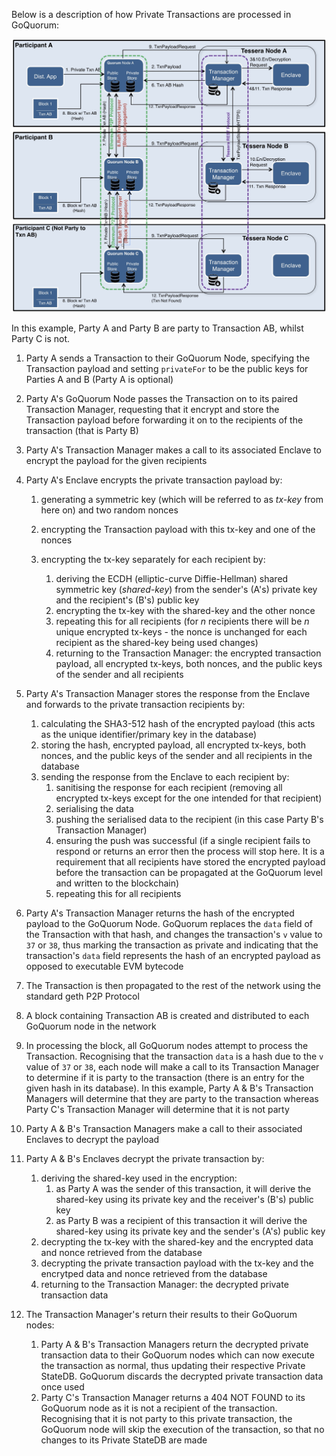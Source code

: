 Below is a description of how Private Transactions are processed in GoQuorum:

![Quorum Tessera Privacy Flow](../../images/TesseraPrivacyFlow.jpeg)

In this example, Party A and Party B are party to Transaction AB, whilst Party C is not.

1. Party A sends a Transaction to their GoQuorum Node, specifying the Transaction payload and setting `privateFor` to be the public keys for Parties A and B (Party A is optional)
1. Party A's GoQuorum Node passes the Transaction on to its paired Transaction Manager, requesting that it encrypt and store the Transaction payload before forwarding it on to the recipients of the transaction (that is Party B)
1. Party A's Transaction Manager makes a call to its associated Enclave to encrypt the payload for the given recipients
1. Party A's Enclave encrypts the private transaction payload by:

    1. generating a symmetric key (which will be referred to as *tx-key* from here on) and two random nonces
    1. encrypting the Transaction payload with this tx-key and one of the nonces
    1. encrypting the tx-key separately for each recipient by:

        1. deriving the ECDH (elliptic-curve Diffie-Hellman) shared symmetric key (*shared-key*) from the sender's (A's) private key and the recipient's (B's) public key
        1. encrypting the tx-key with the shared-key and the other nonce
        1. repeating this for all recipients (for *n* recipients there will be *n* unique encrypted tx-keys - the nonce is unchanged for each recipient as the shared-key being used changes)
        1. returning to the Transaction Manager: the encrypted transaction payload, all encrypted tx-keys, both nonces, and the public keys of the sender and all recipients

1. Party A's Transaction Manager stores the response from the Enclave and forwards to the private transaction recipients by:
    1. calculating the SHA3-512 hash of the encrypted payload (this acts as the unique identifier/primary key in the database)
    1. storing the hash, encrypted payload, all encrypted tx-keys, both nonces, and the public keys of the sender and all recipients in the database
    1. sending the response from the Enclave to each recipient by:
        1. sanitising the response for each recipient (removing all encrypted tx-keys except for the one intended for that recipient)
        1. serialising the data
        1. pushing the serialised data to the recipient (in this case Party B's Transaction Manager)
        1. ensuring the push was successful (if a single recipient fails to respond or returns an error then the process will stop here. It is a requirement that all recipients have stored the encrypted payload before the transaction can be propagated at the GoQuorum level and written to the blockchain)
        1. repeating this for all recipients
1. Party A's Transaction Manager returns the hash of the encrypted payload to the GoQuorum Node. GoQuorum replaces the `data` field of the Transaction with that hash, and changes the transaction's `v` value to `37` or `38`, thus marking the transaction as private and indicating that the transaction's `data` field represents the hash of an encrypted payload as opposed to executable EVM bytecode
1. The Transaction is then propagated to the rest of the network using the standard geth P2P Protocol
1. A block containing Transaction AB is created and distributed to each GoQuorum node in the network
1. In processing the block, all GoQuorum nodes attempt to process the Transaction. Recognising that the transaction `data` is a hash due to the `v` value of `37` or `38`, each node will make a call to its Transaction Manager to determine if it is party to the transaction (there is an entry for the given hash in its database). In this example, Party A & B's Transaction Managers will determine that they are party to the transaction whereas Party C's Transaction Manager will determine that it is not party
1. Party A & B's Transaction Managers make a call to their associated Enclaves to decrypt the payload
1. Party A & B's Enclaves decrypt the private transaction by:
    1. deriving the shared-key used in the encryption:
        1. as Party A was the sender of this transaction, it will derive the shared-key using its private key and the receiver's (B's) public key
        1. as Party B was a recipient of this transaction it will derive the shared-key using its private key and the sender's (A's) public key
    1. decrypting the tx-key with the shared-key and the encrypted data and nonce retrieved from the database
    1. decrypting the private transaction payload with the tx-key and the encrytped data and nonce retrieved from the database
    1. returning to the Transaction Manager: the decrypted private transaction data
1. The Transaction Manager's return their results to their GoQuorum nodes:
    1. Party A & B's Transaction Managers return the decrypted private transaction data to their GoQuorum nodes which can now execute the transaction as normal, thus updating their respective Private StateDB. GoQuorum discards the decrypted private transaction data once used
    1. Party C's Transaction Manager returns a 404 NOT FOUND to its GoQuorum node as it is not a recipient of the transaction. Recognising that it is not party to this private transaction, the GoQuorum node will skip the execution of the transaction, so that no changes to its Private StateDB are made
